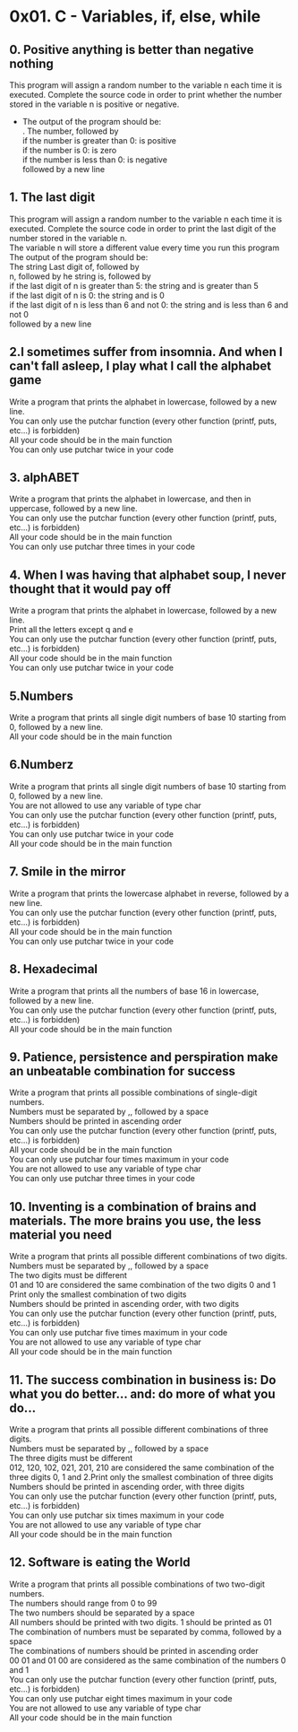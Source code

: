 # 0x01. C - Variables, if, else, while
## 0. Positive anything is better than negative nothing 
This program will assign a random number to the variable n each time it is executed. Complete the source code in order to print whether the number stored in the variable n is positive or negative.<br>
- The output of the program should be:<br>
 . The number, followed by<br>
if the number is greater than 0: is positive<br>
if the number is 0: is zero<br>
if the number is less than 0: is negative<br>
followed by a new line<br>
## 1. The last digit
This program will assign a random number to the variable n each time it is executed. Complete the source code in order to print the last digit of the number stored in the variable n.<br>
The variable n will store a different value every time you run this program<br>
The output of the program should be:<br>
The string Last digit of, followed by<br>
n, followed by he string is, followed by <br>
if the last digit of n is greater than 5: the string and is greater than 5<br>
if the last digit of n is 0: the string and is 0<br>
if the last digit of n is less than 6 and not 0: the string and is less than 6 and not 0<br>
followed by a new line<br>
## 2.I sometimes suffer from insomnia. And when I can't fall asleep, I play what I call the alphabet game
Write a program that prints the alphabet in lowercase, followed by a new line.<br>
You can only use the putchar function (every other function (printf, puts, etc…) is forbidden)<br>
All your code should be in the main function<br>
You can only use putchar twice in your code<br>
## 3. alphABET
Write a program that prints the alphabet in lowercase, and then in uppercase, followed by a new line.<br>
You can only use the putchar function (every other function (printf, puts, etc…) is forbidden)<br>
All your code should be in the main function<br>
You can only use putchar three times in your code<br>
## 4. When I was having that alphabet soup, I never thought that it would pay off
Write a program that prints the alphabet in lowercase, followed by a new line.<br>
Print all the letters except q and e<br>
You can only use the putchar function (every other function (printf, puts, etc…) is forbidden)<br>
All your code should be in the main function<br>
You can only use putchar twice in your code<br>
## 5.Numbers
Write a program that prints all single digit numbers of base 10 starting from 0, followed by a new line.<br>
All your code should be in the main function<br>
## 6.Numberz
Write a program that prints all single digit numbers of base 10 starting from 0, followed by a new line.<br>
You are not allowed to use any variable of type char<br>
You can only use the putchar function (every other function (printf, puts, etc…) is forbidden)<br>
You can only use putchar twice in your code<br>
All your code should be in the main function<br>
## 7. Smile in the mirror
Write a program that prints the lowercase alphabet in reverse, followed by a new line.<br>
You can only use the putchar function (every other function (printf, puts, etc…) is forbidden)<br>
All your code should be in the main function<br>
You can only use putchar twice in your code<br>
## 8. Hexadecimal
Write a program that prints all the numbers of base 16 in lowercase, followed by a new line.<br>
You can only use the putchar function (every other function (printf, puts, etc…) is forbidden)<br>
All your code should be in the main function<br>
## 9. Patience, persistence and perspiration make an unbeatable combination for success
Write a program that prints all possible combinations of single-digit numbers.<br>
Numbers must be separated by ,, followed by a space<br>
Numbers should be printed in ascending order<br>
You can only use the putchar function (every other function (printf, puts, etc…) is forbidden)<br>
All your code should be in the main function<br>
You can only use putchar four times maximum in your code<br>
You are not allowed to use any variable of type char<br>
You can only use putchar three times in your code<br>
## 10. Inventing is a combination of brains and materials. The more brains you use, the less material you need
Write a program that prints all possible different combinations of two digits.<br>
Numbers must be separated by ,, followed by a space<br>
The two digits must be different<br>
01 and 10 are considered the same combination of the two digits 0 and 1<br>
Print only the smallest combination of two digits<br>
Numbers should be printed in ascending order, with two digits<br>
You can only use the putchar function (every other function (printf, puts, etc…) is forbidden)<br>
You can only use putchar five times maximum in your code<br>
You are not allowed to use any variable of type char<br>
All your code should be in the main function<br>
## 11. The success combination in business is: Do what you do better... and: do more of what you do...
Write a program that prints all possible different combinations of three digits.<br>
Numbers must be separated by ,, followed by a space<br>
The three digits must be different<br>
012, 120, 102, 021, 201, 210 are considered the same combination of the three digits 0, 1 and 2.Print only the smallest combination of three digits
Numbers should be printed in ascending order, with three digits<br>
You can only use the putchar function (every other function (printf, puts, etc…) is forbidden)<br>
You can only use putchar six times maximum in your code<br>
You are not allowed to use any variable of type char<br>
All your code should be in the main function<br>
## 12. Software is eating the World
Write a program that prints all possible combinations of two two-digit numbers.<br>
The numbers should range from 0 to 99<br>
The two numbers should be separated by a space<br>
All numbers should be printed with two digits. 1 should be printed as 01<br>
The combination of numbers must be separated by comma, followed by a space<br>
The combinations of numbers should be printed in ascending order<br>
00 01 and 01 00 are considered as the same combination of the numbers 0 and 1<br>
You can only use the putchar function (every other function (printf, puts, etc…) is forbidden)<br>
You can only use putchar eight times maximum in your code<br>
You are not allowed to use any variable of type char<br>
All your code should be in the main function<br>
